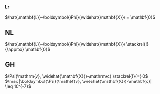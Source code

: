 #### Lr
$\hat{\mathbf{L}}-\boldsymbol{\Phi}(\widehat{\mathbf{X}}) = \mathbf{0}$

## NL
$\hat{\mathbf{L}}-\boldsymbol{\Phi}(\widehat{\mathbf{X}}) \stackrel{!}{\approx} \mathbf{0}$

## GH

$\Psi(\mathrm{v}, \widehat{\mathbf{X}})-\mathrm{c} \stackrel{!}{=} 0$
$\max |\boldsymbol{\Psi}(\mathbf{v}, \widehat{\mathbf{X}})-\mathbf{c}| \leq 10^{-7}$